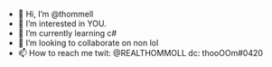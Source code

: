 - 👋 Hi, I’m @thommell
- 👀 I’m interested in YOU.
- 🌱 I’m currently learning c#
- 💞️ I’m looking to collaborate on non lol
- 📫 How to reach me 
twit: @REALTHOMMOLL
dc: thooOOm#0420



<!---
thommell/thommell is a ✨ special ✨ repository because its `README.md` (this file) appears on your GitHub profile.
You can click the Preview link to take a look at your changes.
--->
